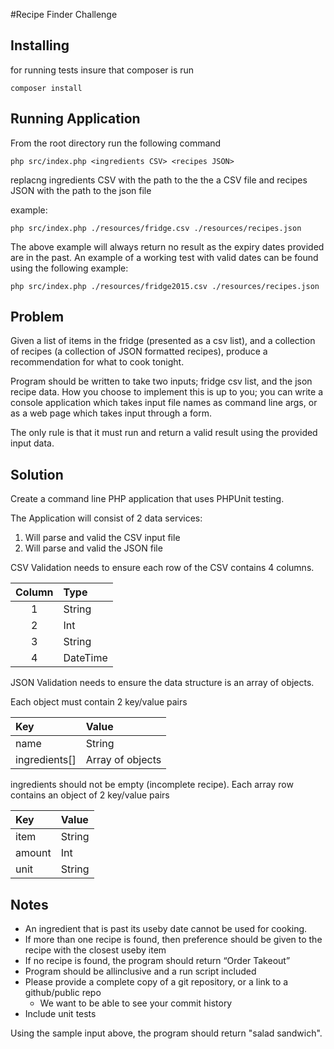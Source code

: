 #Recipe Finder Challenge

## Installing

for running tests insure that composer is run

	composer install
	
## Running Application

From the root directory run the following command

	php src/index.php <ingredients CSV> <recipes JSON>

replacng ingredients CSV with the path to the the a CSV file and recipes JSON with the path to the json file

example: 

	php src/index.php ./resources/fridge.csv ./resources/recipes.json

The above example will always return no result as the expiry dates provided are in the past. An example of a working test with valid dates can be found using the following example:

	php src/index.php ./resources/fridge2015.csv ./resources/recipes.json

## Problem
Given a list of items in the fridge (presented as a csv list), and a collection of recipes (a collection of JSON formatted recipes), produce a recommendation for what to cook tonight.
Program should be written to take two inputs; fridge csv list, and the json recipe data. How youchoose to implement this is up to you; you can write a console application which takes input filenames as command line args, or as a web page which takes input through a form.
The only rule is that it must run and return a valid result using the provided input data.

## Solution
Create a command line PHP application that uses PHPUnit testing. 

The Application will consist of 2 data services: 

1. Will parse and valid the CSV input file
2. Will parse and valid the JSON file

CSV Validation needs to ensure each row of the CSV contains 4 columns.

|Column|Type|
|:----:|:---|
|1|String|
|2|Int|
|3|String|
|4|DateTime|

JSON Validation needs to ensure the data structure is an array of objects.

Each object must contain 2 key/value pairs

|Key|Value|
|:----|:---|
|name|String|
|ingredients[]|Array of objects|

ingredients should not be empty (incomplete recipe). Each array row contains an object of 2 key/value pairs

|Key|Value|
|:----|:---|
|item|String|
|amount|Int|
|unit|String|



## Notes
- An ingredient that is past its usebydate cannot be used for cooking.
- If more than one recipe is found, then preference should be given to the recipe with theclosest usebyitem- If no recipe is found, the program should return “Order Takeout”- Program should be allinclusiveand a run script included- Please provide a complete copy of a git repository, or a link to a github/public repo	- We want to be able to see your commit history- Include unit testsUsing the sample input above, the program should return "salad sandwich".